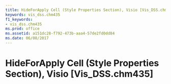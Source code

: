 ```yaml
---
title: HideForApply Cell (Style Properties Section), Visio [Vis_DSS.chm435]
keywords: vis_dss.chm435
f1_keywords:
- vis_dss.chm435
ms.prod: office
ms.assetid: a151dc28-f792-473b-aaa4-57de2fd0dd84
ms.date: 06/08/2017
---
```



# HideForApply Cell (Style Properties Section), Visio [Vis_DSS.chm435]

